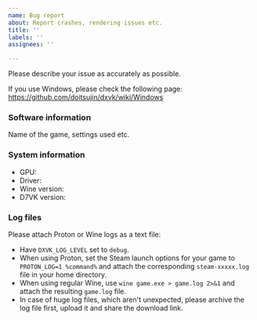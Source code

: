 ```yaml
---
name: Bug report
about: Report crashes, rendering issues etc.
title: ''
labels: ''
assignees: ''

---
```


Please describe your issue as accurately as possible.

If you use Windows, please check the following page: https://github.com/doitsujin/dxvk/wiki/Windows

### Software information
Name of the game, settings used etc.

### System information
- GPU:
- Driver:
- Wine version: 
- D7VK version: 

### Log files
Please attach Proton or Wine logs as a text file:
- Have `DXVK_LOG_LEVEL` set to `debug`.
- When using Proton, set the Steam launch options for your game to `PROTON_LOG=1 %command%` and attach the corresponding `steam-xxxxx.log` file in your home directory.
- When using regular Wine, use `wine game.exe > game.log 2>&1` and attach the resulting `game.log` file.
- In case of huge log files, which aren't unexpected, please archive the log file first, upload it and share the download link.
